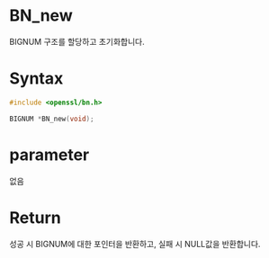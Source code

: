 # BN_new

BIGNUM 구조를 할당하고 초기화합니다.

# **Syntax**

```c++
#include <openssl/bn.h>

BIGNUM *BN_new(void);
```

# **parameter**

없음

# **Return**

성공 시 BIGNUM에 대한 포인터을 반환하고, 실패 시 NULL값을 반환합니다.